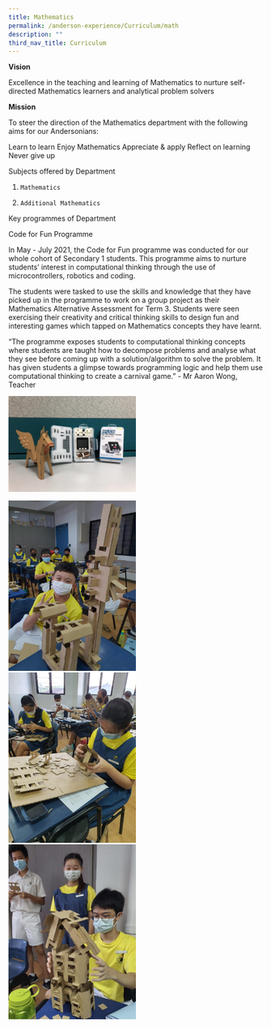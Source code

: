 ```yaml
---
title: Mathematics
permalink: /anderson-experience/Curriculum/math
description: ""
third_nav_title: Curriculum
---
```

**Vision**

Excellence in the teaching and learning of Mathematics to nurture self-directed Mathematics learners and analytical problem solvers




**Mission**

To steer the direction of the Mathematics department with the following aims for our Andersonians:

Learn to learn
Enjoy Mathematics
Appreciate & apply
Reflect on learning
Never give up




Subjects offered by Department


1.     Mathematics


2.     Additional Mathematics




Key programmes of Department


Code for Fun Programme

In May - July 2021, the Code for Fun programme was conducted for our whole cohort of Secondary 1 students. This programme aims to nurture students’ interest in computational thinking through the use of microcontrollers, robotics and coding. 

The students were tasked to use the skills and knowledge that they have picked up in the programme to work on a group project as their Mathematics Alternative Assessment for Term 3. Students were seen exercising their creativity and critical thinking skills to design fun and interesting games which tapped on Mathematics concepts they have learnt.

“The programme exposes students to computational thinking concepts where students are taught how to decompose problems and analyse what they see before coming up with a solution/algorithm to solve the problem. It has given students a glimpse towards programming logic and help them use computational thinking to create a carnival game.” - Mr Aaron Wong, Teacher

<img src="/images/Code%20for%20Fun_Pic%201.jpg" 
     style="width:50%">
		 <div class="row">
  <div class="column">
		 <img src="/images/Code%20for%20Fun_Pic%203.jpg" 
     style="width:50%">
		 <img src="/images/Code%20for%20Fun_Pic%202.jpg" 
     style="width:50%">
		</div>
	</div>
		 <img src="/images/Code%20for%20Fun_Pic%204.jpg" 
     style="width:50%">

